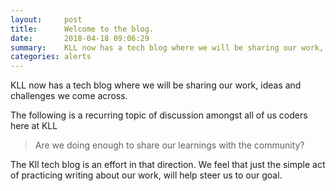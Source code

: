 ```yaml
---
layout:     post
title:      Welcome to the blog.
date:       2018-04-18 09:06:29
summary:    KLL now has a tech blog where we will be sharing our work, ideas and challenges we come across.  
categories: alerts
---
```


KLL now has a tech blog where we will be sharing our work, ideas and challenges we come across.

The following is a recurring topic of discussion amongst all of us coders here at KLL

> Are we doing enough to share our learnings with the community?

The Kll tech blog is an effort in that direction. We feel that just the simple act of practicing writing about our work, will help steer us to our goal.
